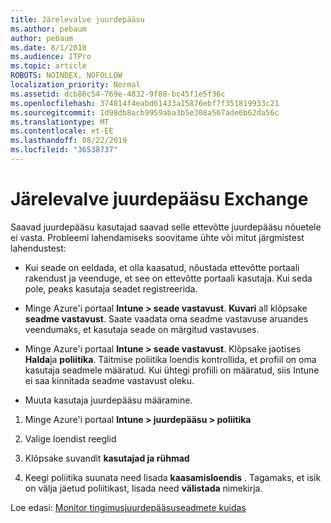 ```yaml
---
title: Järelevalve juurdepääsu
ms.author: pebaum
author: pebaum
ms.date: 8/1/2018
ms.audience: ITPro
ms.topic: article
ROBOTS: NOINDEX, NOFOLLOW
localization_priority: Normal
ms.assetid: dcb86c54-769e-4832-9f88-bc45f1e5f36c
ms.openlocfilehash: 374814f4eabd61433a15876ebf7f351819933c21
ms.sourcegitcommit: 1d98db8acb9959aba3b5e308a567ade6b62da56c
ms.translationtype: MT
ms.contentlocale: et-EE
ms.lasthandoff: 08/22/2019
ms.locfileid: "36538737"
---
```

# <a name="monitoring-conditional-access-for-exchange"></a>Järelevalve juurdepääsu Exchange

Saavad juurdepääsu kasutajad saavad selle ettevõtte juurdepääsu nõuetele ei vasta. Probleemi lahendamiseks soovitame ühte või mitut järgmistest lahendustest:
  
- Kui seade on eeldada, et olla kaasatud, nõustada ettevõtte portaali rakendust ja veenduge, et see on ettevõtte portaali kasutaja. Kui seda pole, peaks kasutaja seadet registreerida.
    
- Minge Azure'i portaal **Intune \> seade vastavust**. **Kuvari** all klõpsake **seadme vastavust**. Saate vaadata oma seadme vastavuse aruandes veendumaks, et kasutaja seade on märgitud vastavuses. 
    
- Minge Azure'i portaal **Intune \> seade vastavust**. Klõpsake jaotises **Halda**ja **poliitika**. Täitmise poliitika loendis kontrollida, et profiil on oma kasutaja seadmele määratud. Kui ühtegi profiili on määratud, siis Intune ei saa kinnitada seadme vastavust oleku. 
    
- Muuta kasutaja juurdepääsu määramine.
    
1. Minge Azure'i portaal **Intune \> juurdepääsu \> poliitika**
    
2. Valige loendist reeglid
    
3. Klõpsake suvandit **kasutajad ja rühmad**
    
4. Keegi poliitika suunata need lisada **kaasamisloendis** . Tagamaks, et isik on välja jäetud poliitikast, lisada need **välistada** nimekirja. 
    
Loe edasi: [Monitor tingimusjuurdepääsuseadmete kuidas](https://docs.microsoft.com/intune/conditional-access-exchange-monitor)
  

